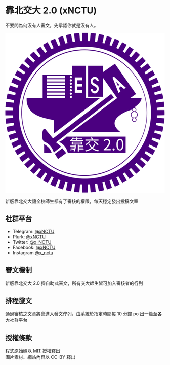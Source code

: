 # 靠北交大 2.0 (xNCTU)

不要問為何沒有人審文，先承認你就是沒有人。

[![logo](assets/img/logo.png)](https://x.nctu.app)

新版靠北交大讓全校師生都有了審核的權限，每天穩定發出投稿文章

## 社群平台
- Telegram: [@xNCTU](https://t.me/xNCTU)
- Plurk: [@xNCTU](https://plurk.com/xNCTU)
- Twitter: [@x_NCTU](https://twitter.com/x_NCTU)
- Facebook: [@xNCTU](https://fb.me/xNCTU)
- Instagram [@x_nctu](https://www.instagram.com/x_nctu/)

## 審文機制
新版靠北交大 2.0 採自助式審文，所有交大師生皆可加入審核者的行列

## 排程發文
通過審核之文章將會進入發文佇列，由系統於指定時間每 10 分鐘 po 出一篇至各大社群平台

## 授權條款
程式原始碼以 [MIT](LICENSE) 授權釋出  
圖片素材、網站內容以 CC-BY 釋出
